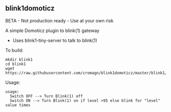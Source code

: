 ## blink1domoticz

BETA - Not production ready - Use at your own risk

A simple Domoticz plugin to blink(1) gateway 

- Uses blink1-tiny-server to talk to blink(1)

To build:
```
mkdir blink1
cd blink1
wget https://raw.githubusercontent.com/cromagn/blink1domoticz/master/blink1/plugin.pyet 
```

Usage:
```
usage:
  Switch OFF --> Turn Blink(1) off
  Switch ON --> Turn Blink(1) on if level >95 else blink for "level" value times
